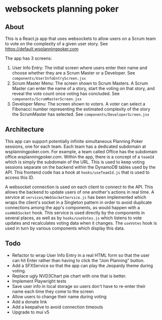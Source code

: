 # websockets planning poker

## About
This is a React.js app that uses websockets to allow users on a Scrum team to vote on the complexity of a given user story. See https://default.wsplanningpoker.com

The app has 3 screens:

1. User Info Entry: The initial screen where users enter their name and choose whether they are a Scrum Master or a Developer. See `components/UserInfoEntryScreen.jsx`
2. Scrum Master Menu: The screen shown to Scrum Masters. A Scrum Master can enter the name of a story, start the voting on that story, and reveal the vote count once voting has concluded. See `components/ScrumMasterScreen.jsx`
2. Developer Menu: The screen shown to voters. A voter can select a Fibonacci number representing the estimated complexity of the story the ScrumMaster has selected. See `components/DeveloperScreen.jsx`

## Architecture
This app can support potentially infinite simultaneous Planning Poker sessions, one for each team. Each team has a dedicated subdomain at wsplanningpoker.com. For example, a team called Office has the subdomain office.wsplanningpoker.com. Within the app, there is a concept of a `teamId` which is simply the subdomain of the URL. This is used to keep voting sessions separate on the backend within the DynamoDB tables used by the API. This frontend code has a hook at `hooks/useTeamId.js` that is used to access this ID.

A websocket connection is used on each client to connect to the API. This allows the backend to update users of one another's actions in real time. A service at `services/WebSocketService.js` has been implemented which wraps the client's socket in a Singleton pattern in order to avoid duplicate connections among the app's components, as would happen with a `useWebSocket` hook. This service is used directly by the components in several places, as well as by `hooks/useVotes.js` which listens to vote updates and recalculates voting data when it changes. The `useVotes` hook is used in turn by various components which display this data.

## Todo
* Refactor to wrap User Info Entry in a real HTML form so that the user can hit Enter rather than having to click the "Join Planning" button.
* Add a SFXService so that the app can play the Jeopardy theme during voting.
* Replace ugly NVD3Chart pie chart with one that is better.
* Implement Playwright tests
* Save user info in local storage so users don't have to re-enter their name each time they come to the screen
* Allow users to change their name during voting
* Add a donate link
* Add a keepalive to avoid connection timeouts
* Upgrade to mui v5